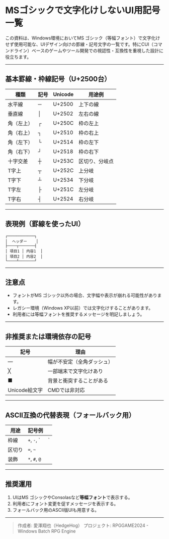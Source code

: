 # MSゴシックで文字化けしないUI用記号 一覧

この資料は、Windows環境においてMS ゴシック（等幅フォント）で文字化けせず使用可能な、UIデザイン向けの罫線・記号文字の一覧です。特にCUI（コマンドライン）ベースのゲームやツール開発での視認性・互換性を重視した設計に役立ちます。

---

## 基本罫線・枠線記号（U+2500台）

| 種類    | 記号 | Unicode | 用途例     |
| ----- | -- | ------- | ------- |
| 水平線     | ─  | U+2500  | 上下の線    |
| 垂直線     | │  | U+2502  | 左右の線    |
| 角（左上） | ┌  | U+250C  | 枠の左上    |
| 角（右上） | ┐  | U+2510  | 枠の右上    |
| 角（左下） | └  | U+2514  | 枠の左下    |
| 角（右下） | ┘  | U+2518  | 枠の右下    |
| 十字交差  | ┼  | U+253C  | 区切り、分岐点 |
| T字上     | ┬  | U+252C  | 上分岐     |
| T字下     | ┴  | U+2534  | 下分岐     |
| T字左     | ├  | U+251C  | 左分岐     |
| T字右     | ┤  | U+2524  | 右分岐     |

---

## 表現例（罫線を使ったUI）

```
┌────────────┐
│  ヘッダー    │
├────┬───────┤
│ 項目1 │ 内容1  │
│ 項目2 │ 内容2  │
└────┴───────┘
```

---

## 注意点

- フォントがMS ゴシック以外の場合、文字幅や表示が崩れる可能性があります。
- レガシー環境（Windows XP以前）では文字化けすることがあります。
- 利用者には等幅フォントを推奨するメッセージを明記しましょう。

---

## 非推奨または環境依存の記号

| 記号         | 理由            |
| ---------- | ------------- |
| —          | 幅が不安定（全角ダッシュ） |
| ╳          | 一部端末で文字化けあり   |
| ■          | 背景と衝突することがある  |
| Unicode絵文字 | CMDでは非対応      |

---

## ASCII互換の代替表現（フォールバック用）

| 用途  | 記号例           |    |
| --- | ------------- | -- |
| 枠線  | `+`, `-`, \`  | \` |
| 区切り | `=`, `~`      |    |
| 装飾  | `*`, `#`, `@` |    |

---

## 推奨運用

1. UIはMS ゴシックやConsolasなど**等幅フォント**で表示する。
2. 利用者にフォント変更を促すメッセージを表示する。
3. フォールバック用のASCII版UIも用意する。

---

> 作成者: 愛澤翔也（HedgeHog） プロジェクト: RPGGAME2024 - Windows Batch RPG Engine

